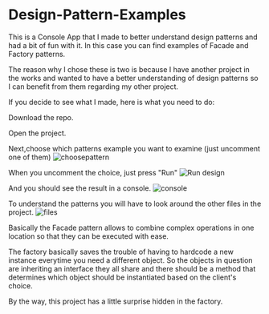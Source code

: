 # Design-Pattern-Examples

This is a Console App that I made to better understand design patterns and had a bit of fun with it. In this case you can find examples of Facade and Factory patterns. 

The reason why I chose these is two is because I have another project in the works and wanted to have a better understanding of design patterns so I can benefit from them regarding my other project.

If you decide to see what I made, here is what you need to do:

Download the repo.

Open the project.

Next,choose which patterns example you want to examine (just uncomment one of them)
![choosepattern](https://user-images.githubusercontent.com/54059134/97285445-e4311300-184a-11eb-9641-25ee5ca85cf0.JPG)

When you uncomment the choice, just press "Run"
![Run design](https://user-images.githubusercontent.com/54059134/97285275-adf39380-184a-11eb-8ad0-328ed55bb5ce.JPG)

And you should see the result in a console.
![console](https://user-images.githubusercontent.com/54059134/97285732-3e31d880-184b-11eb-8220-d009caa6bcb8.JPG)

To understand the patterns you will have to look around the other files in the project.
![files](https://user-images.githubusercontent.com/54059134/97286308-02e3d980-184c-11eb-90a4-fc7e03c005c2.JPG)

Basically the Facade pattern allows to combine complex operations in one location so that they can be executed with ease.

The factory basically saves the trouble of having to hardcode a new instance everytime you need a different object. So the objects in question are inheriting an interface they all share and there should be a method that determines which object should be instantiated based on the client's choice. 

By the way, this project has a little surprise hidden in the factory.
